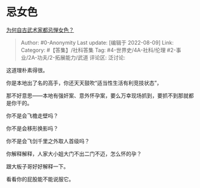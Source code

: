 # 忌女色
[为何自古武术家都忌惮女色？](https://www.zhihu.com/question/363779795/answer/2617584161)

> Author: #0-Anonymity
> Last update: [编辑于 2022-08-09]
> Link:
> Category: #【答集】/社科答集
> Tag: #4-世界史/4A-社科/伦理 #2-事业/2A-功夫/2-拓展能力/武道
> 评论区:
> 泛讨论:

这道理朴素得很。

你是本地出了名的高手，你还天天鼓吹“适当性生活有利竞技状态”，

那不好意思——本地有强奸案、意外怀孕案，要么万幸现场抓到，要抓不到那就都是你干的。

你不是会飞檐走壁吗？

你不是会移形换影吗？

你不是会飞剑千里之外取人首级吗？

你解释解释，人家大小姐大门不出二门不迈，怎么怀的孕？

跟大板子哥好好解释一下。

看看你的屁股能不能说服它。
